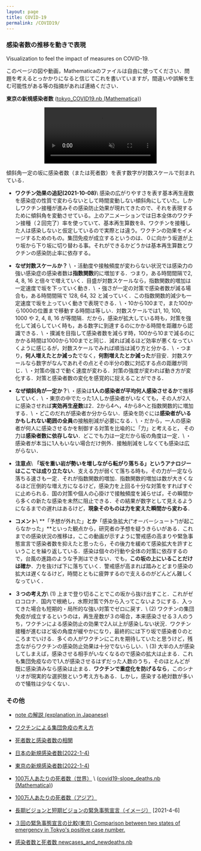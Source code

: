 ```yaml
---
layout: page
title: COVID-19
permalink: /COVID19/
---
```


### **感染者数の推移を動きで表現**

Visualization to feel the impact of measures on COVID-19.

このページの図や動画，Mathematicaのファイルは自由に使ってください．問題を考えるとっかかりになると信じてこれを書いていますが，間違いや誤解を生む可能性がある等の指摘があれば連絡ください．

**東京の新規感染者数** ([tokyo_COVID19.nb (Mathematica)](/assets/misc/tokyo_COVID19.nb))

<center>
<video muted autoplay controls>
    <source src="/assets/movie/Tokyo_new_cases.mp4" type="video/mp4">
</video>
</center>


傾斜角一定の坂に感染者数（または死者数）を表す数字が対数スケールで刻まれている．

- **ワクチン効果の追記(2021-10-08)**\\
感染の広がりやすさを表す基本再生産数を感染症の性質で変わらないとして時間変動しない傾斜角にしていた。しかしワクチン接種が進みその感染防止効果が現れてきたので、それを表現するために傾斜角を変動させている。上のアニメーションでは日本全体のワクチン接種（２回完了）率を使っていて、基本再生算数を8、ワクチンを接種した人は感染しないと仮定しているので実際とは違う。ワクチンの効果をイメージするためのもの。集団免疫が成立するというのは、０に向かう坂道が上り坂から下り坂に切り替わる事。それができるかどうかは基本再生算数とワクチンの感染防止率に依存する。


- **なぜ対数スケールか？** \\
・活動度や接触頻度が変わらない状況では感染力の強い感染症の感染者数は**指数関数**的に増加する．つまり，ある時間間隔で2, 4, 8, 16 と倍々で増えていく．目盛が対数スケールなら，指数関数的増加は一定速度で坂を下っていく動き．\\
・強さが一定の対策で感染者数が減る場合も，ある時間間隔で 128, 64, 32 と減っていく．この指数関数的減少も一定速度で坂を上っていく動きで表現できる．\\
・10から100まで，また100から1000の位置まで移動する時間は等しい．対数スケールでは1, 10, 100, 1000 や 2, 4, 8, 16 が等間隔．だから，感染が拡大している時も，対策を強化して減らしていく時も，ある数字に到達するのにかかる時間を距離から認識できる．\\
・撲滅を目指して感染者数を減らす時，100から10まで減るのにかかる時間は1000から100までと同じ．減れば減るほど効率が悪くなっていくように感じるが，対数スケールでみれば順当は減り方と分かる．\\
・つまり，**何人増えたとか減った**でなく，**何割増えたとか減った**が目安．対数スケールなら数字がなんであれその点とその半分の数に対応する点の距離が同じ．\\
・対策の強さで動く速度が変わる．対策の強度が変われば動き方が変化する．対策と感染者数の変化を感覚的に捉えることができる．

- **なぜ傾斜角が一定か？**\\
・感染は**1人の感染者が平均何人感染させるか**で推移していく．\\
・東京の中でたった1人しか感染者がいなくても，その人が2人に感染させれば**実効再生産数**は2．2から4へ，4から8へと指数関数的に増加する．\\
・どこのだれが感染者か分からない．感染を防ぐには**感染者がいるかもしれない範囲の全員**の接触削減が必要になる．\\
・だから，一人の感染者が何人に感染させるかを制御する対策を比喩的に「力」と考えると，
その力は**感染者数に依存しない**．どこでも力は一定だから坂の角度は一定．\\
・感染者が本当に1人もいない場合だけ例外．接触削減をしなくても感染は広がらない．

- **注意点**\\
**「坂を重い岩が勢いを増しながら転がり落ちる」というアナロジーはここでは成り立たない**．支える力が弱くて落ちる時も，その力が一定なら落ちる速さも一定．それが指数関数的増加．指数関数的増加は数が大きくなるほど圧倒的な増え方になるけど，感染力を上回る十分な対策をすればすぐに止められる．国の対策や個人の心掛けで接触頻度を減らせば，その瞬間から多くの新たな感染を未然に阻止できる．その結果が数字として見えるようになるまでの遅れはあるけど，**現象そのものは力を変えた瞬間から変わる**．

- **コメント**\\
**「予想が外れた」**とか**「感染急拡大(“オーバーシュート”)が起こらなかった」**といった観点から，研究者の予想を疑うきらいがある．これまでの感染状況の推移は，ここの動画が示すように警戒感の高まりや緊急事態宣言で感染者数を抑えたと思ったら，その後力を緩めて感染拡大を許すということを繰り返している．感染は個々の行動や全体の対策に依存するので，台風の進路のような予測はできない．でも，**この坂の上にいることだけは確か**．力を抜けば下に落ちていく．警戒感が高まれば踏みとどまり感染の拡大は遅くなるけど，時間とともに疲弊するので支えるのがどんどん難しくなっていく．

- **３つの考え方**\\
(1) 上まで登り切ることでこの坂から抜け出すこと．これがゼロコロナ．国内で根絶し，水際対策で外から入ってこないようにする．入ってきた場合も短期的・局所的な強い対策でゼロに戻す．\\
(2) ワクチンの集団免疫が成立するというのは，再生産数が３の場合，本来感染させる３人のうち，ワクチンによる感染防止の効果で2人以上が感染しない状況．ワクチン接種が進むほど坂の角度が緩やかになり，最終的には下り坂で感染者０のところまでいける．多くの人がワクチンにこれを期待していたと思うけど，残念ながらワクチンの感染防止効果は十分でないらしい．\\
(3) 大半の人が感染してしまえば，感染させる相手がいなくなるので感染の拡大は止まる．これも集団免疫なので1人が感染させるはずだった人数のうち，そのほとんどが既に感染済みなら感染は止まる．**ワクチンで重症化を防げるなら**，このシナリオが現実的な選択肢という考え方もある．しかし，感染する絶対数が多いので犠牲は少なくない．


### その他

- [note の解説 (explanation in Japanese)](https://note.com/ryseto/n/n432fcc37c992)

- [ワクチンによる集団免疫の考え方](/assets/pdf/role_of_vaccine.pdf)

- [死者数と感染者数の相関](/_posts/2021-08-30-covid19-world.md)

- [日本の新規感染者数(2022-1-4)](/assets/movie/Japan_new_cases.mp4)

- [東京の新規感染者数(2022-1-4)](/assets/movie/Tokyo_new_cases_simple.mp4)

- [100万人あたりの死者数（世界）](/assets/movie/world_death_per_M.mp4) \\
 ([covid19-slope_deaths.nb (Mathematica)](/assets/misc/covid19-slope_deaths.nb))

- [100万人あたりの死者数（アジア）](/assets/movie/asia_death_per_M.mp4)

- [長期ビジョンと短期ビジョンの緊急事態宣言（イメージ）](/assets/img/zerocovid3.jpg) [2021-4-6]

- [３回の緊急事態宣言の比較(東京) Comparison between two states of emergency in Tokyo's positive case number.](/assets/movie/tokyo.gif)

- [感染者数と死者数 newcases_and_newdeaths.nb](/assets/misc/newcases_and_newdeaths.nb)

